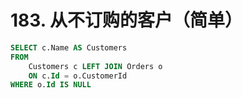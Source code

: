 # 183. 从不订购的客户（简单）

```sql
SELECT c.Name AS Customers
FROM 
    Customers c LEFT JOIN Orders o
    ON c.Id = o.CustomerId
WHERE o.Id IS NULL
```

